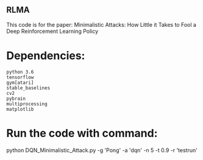 ## RLMA
This code is for the paper: Minimalistic Attacks: How Little it Takes to Fool a Deep Reinforcement Learning Policy

# Dependencies:
	python 3.6
	tensorflow
	gym[atari]
	stable_baselines
	cv2
	pybrain
	multiprocessing
	matplotlib
# Run the code with command:
python DQN_Minimalistic_Attack.py -g 'Pong' -a 'dqn' -n 5 -t 0.9 -r 'testrun'
